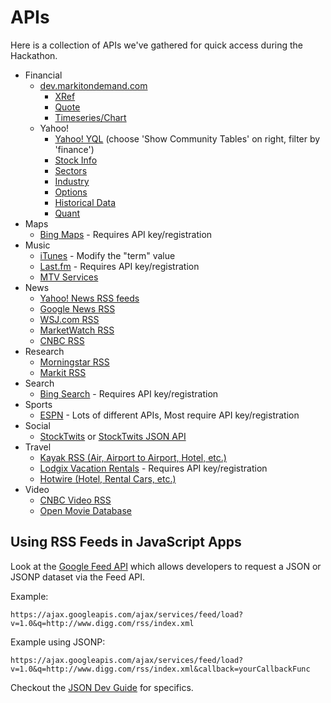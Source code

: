 # APIs

Here is a collection of APIs we've gathered for quick access during the Hackathon.

* Financial
    * [dev.markitondemand.com](http://dev.markitondemand.com)
        * [XRef](http://dev.markitondemand.com/#companylookup)
        * [Quote](http://dev.markitondemand.com/#stockquote)
        * [Timeseries/Chart](http://dev.markitondemand.com/#timeseries)
    * Yahoo!
        * [Yahoo! YQL](http://developer.yahoo.com/yql/console/) (choose 'Show Community Tables' on right, filter by 'finance')
        * [Stock Info](http://developer.yahoo.com/yql/console/?q=select%20*%20from%20yahoo.finance.stocks%20where%20symbol%3D%22GOOG%22&env=store%3A%2F%2Fdatatables.org%2Falltableswithkeys)
        * [Sectors](http://developer.yahoo.com/yql/console/?q=select%20*%20from%20yahoo.finance.sectors&env=store%3A%2F%2Fdatatables.org%2Falltableswithkeys )
        * [Industry](http://developer.yahoo.com/yql/console/?q=select%20*%20from%20yahoo.finance.industry%20where%20id%3D%22112%22&env=store%3A%2F%2Fdatatables.org%2Falltableswithkeys)
        * [Options](http://developer.yahoo.com/yql/console/?q=SELECT%20*%20FROM%20yahoo.finance.options%20WHERE%20symbol%3D'GOOG'%20AND%20expiration%3D'2010-06'&env=store%3A%2F%2Fdatatables.org%2Falltableswithkeys)
        * [Historical Data](http://developer.yahoo.com/yql/console/?q=select%20*%20from%20yahoo.finance.historicaldata%20where%20symbol%20%3D%20%22YHOO%22%20and%20startDate%20%3D%20%222009-09-11%22%20and%20endDate%20%3D%20%222010-03-10%22&env=store%3A%2F%2Fdatatables.org%2Falltableswithkeys)
        * [Quant](http://developer.yahoo.com/yql/console/?q=select%20*%20from%20yahoo.finance.quant%20where%20symbol%20in%20%22YHOO%22&env=store%3A%2F%2Fdatatables.org%2Falltableswithkeys)
* Maps
    * [Bing Maps](http://www.bingmapsportal.com/) - Requires API key/registration
* Music
    * [iTunes](http://itunes.apple.com/search?explicit=No&term=rock) - Modify the "term" value
    * [Last.fm](http://www.last.fm/api) - Requires API key/registration
    * [MTV Services](http://api.mtvnservices.com/docs/)
* News
    * [Yahoo! News RSS feeds](http://news.yahoo.com/sitemap/)
    * [Google News RSS](https://news.google.com/news/feeds?q=apple&output=rss)
    * [WSJ.com RSS](http://online.wsj.com/public/page/0_0813.html)
    * [MarketWatch RSS](http://www.marketwatch.com/rss/)
    * [CNBC RSS](http://www.cnbc.com/id/28295763)
* Research
    * [Morningstar RSS](http://news.morningstar.com/rss/rss.html)
    * [Markit RSS](http://www.markit.com/en/about/rss/rss-homepage.page)
* Search
    * [Bing Search](https://datamarket.azure.com/dataset/5BA839F1-12CE-4CCE-BF57-A49D98D29A44) - Requires API key/registration
* Sports
    * [ESPN](http://developer.espn.com/docs) - Lots of different APIs, Most require API key/registration
* Social
    * [StockTwits](http://stocktwits.com/developers/docs) or [StockTwits JSON API](https://api.stocktwits.com/api/2/streams/symbol/GOOG.json)
* Travel
    * [Kayak RSS (Air, Airport to Airport, Hotel, etc.)](http://www.kayak.com/labs/rss/)
    * [Lodgix Vacation Rentals](http://www.lodgix.com/vacation-rental-api.html) - Requires API key/registration
    * [Hotwire (Hotel, Rental Cars, etc.)](http://developer.hotwire.com/docs)
* Video
    * [CNBC Video RSS](http://www.cnbc.com/id/15839263/device/rss/rss.xml)
    * [Open Movie Database](http://www.omdbapi.com/)



## Using RSS Feeds in JavaScript Apps

Look at the [Google Feed API](https://developers.google.com/feed/v1/) which allows developers to request a JSON or JSONP dataset via the Feed API.

Example:

`https://ajax.googleapis.com/ajax/services/feed/load?v=1.0&q=http://www.digg.com/rss/index.xml`

Example using JSONP:

`https://ajax.googleapis.com/ajax/services/feed/load?v=1.0&q=http://www.digg.com/rss/index.xml&callback=yourCallbackFunc`

Checkout the [JSON Dev Guide](https://developers.google.com/feed/v1/jsondevguide) for specifics.